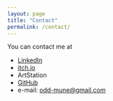 ```yaml
---
layout: page
title: "Contact"
permalink: /contact/
---
```


You can contact me at

* [LinkedIn](https://www.linkedin.com/in/oddmune-undefined-7aa125350/)
* [itch.io](https://odd-mune.itch.io/) 
* ArtStation
* [GitHub](https://github.com/odd-mune)
* e-mail: odd-mune@gmail.com
